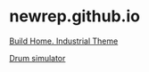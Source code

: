 # newrep.github.io
<a href="https://alexglr.github.io/newrep.github.io/">Build Home. Industrial Theme</a>

<a href="https://alexglr.github.io/">Drum simulator</a>
